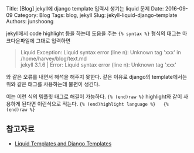Title: [Blog] jekyll에 django template 입력시 생기는 liquid 문제
Date: 2016-09-09
Category: Blog
Tags: blog, jekyll
Slug: jekyll-liquid-django-template
Authors: junshoong


jekyll에서 code highlight 등을 하는데 도움을 주는 `{% syntax %}` 형식의 태그는 마크다운파일에 그대로 입력하면

> Liquid Exception: Liquid syntax error (line n): Unknown tag 'xxx' in /home/harvey/blog/text.md  
> jekyll 3.1.6 | Error:  Liquid syntax error (line n): Unknown tag 'xxx'  

와 같은 오류를 내면서 해석을 해주지 못한다.
같은 이유로 django의 template에서는 위와 같은 태그를 사용하는데 불편이 생긴다.

이는 이런 식의 템플릿 태그로 해결이 가능하다.
`{% (end)raw %}`
highlight와 같이 사용하게 된다면 이런식으로 적는다.
`{% (end)highlight language %}  
{% (end)raw %}`

## 참고자료
- [Liquid Templates and Django Templates](http://schinckel.net/2014/08/17/liquid-templates-and-django-templates/)
